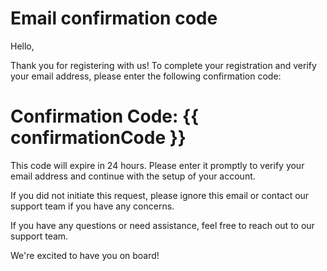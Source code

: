 # Email confirmation code

Hello,

Thank you for registering with us! To complete your registration and verify your email address, please enter the following confirmation code:

# **Confirmation Code: {{ confirmationCode }}**

This code will expire in 24 hours. Please enter it promptly to verify your email address and continue with the setup of your account.

If you did not initiate this request, please ignore this email or contact our support team if you have any concerns.

If you have any questions or need assistance, feel free to reach out to our support team.

We're excited to have you on board!

<subscriptions-footer />
